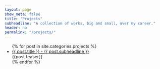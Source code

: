 ```yaml
---
layout: page
show_meta: false
title: "Projects"
subheadline: "A collection of works, big and small, over my career."
header: no
permalink: "/projects/"
---
```

<ul>
    {% for post in site.categories.projects %}
    <li><a href="{{ site.url }}{{ site.baseurl }}{{ post.url }}">{{ post.title }} - {{ post.subheadline }}</a><br/>{{post.teaser}}</li>
    {% endfor %}
</ul>
